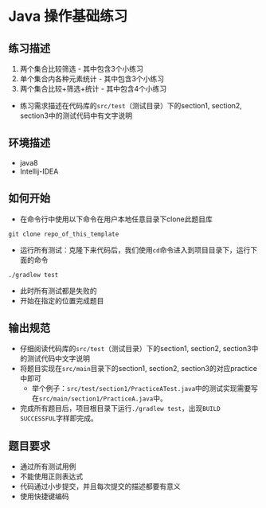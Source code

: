 # Java 操作基础练习

## 练习描述
1. 两个集合比较筛选 - 其中包含3个小练习
2. 单个集合内各种元素统计 - 其中包含3个小练习
3. 两个集合比较+筛选+统计 - 其中包含4个小练习

- 练习需求描述在代码库的`src/test`（测试目录）下的section1, section2, section3中的测试代码中有文字说明

## 环境描述 
- java8
- Intellij-IDEA

## 如何开始
- 在命令行中使用以下命令在用户本地任意目录下clone此题目库
```
git clone repo_of_this_template
```
- 运行所有测试：克隆下来代码后，我们使用`cd`命令进入到项目目录下，运行下面的命令
```
./gradlew test
```
- 此时所有测试都是失败的
- 开始在指定的位置完成题目

## 输出规范
- 仔细阅读代码库的`src/test`（测试目录）下的section1, section2, section3中的测试代码中文字说明
- 将题目实现在`src/main`目录下的section1, section2, section3的对应practice中即可
  - 举个例子：`src/test/section1/PracticeATest.java`中的测试实现需要写在`src/main/section1/PracticeA.java`中。
- 完成所有题目后，项目根目录下运行`./gradlew test`，出现`BUILD SUCCESSFUL`字样即完成。
    
## 题目要求
- 通过所有测试用例
- 不能使用正则表达式
- 代码通过小步提交，并且每次提交的描述都要有意义
- 使用快捷键编码


